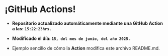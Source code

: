 # ¡GitHub Actions!
* **Repositorio actualizado automáticamente mediante una GitHub Action a las: `15:22:23hrs.`**
* **Modificado el día: `15, del mes de junio, del año 2025.`**

* Ejemplo sencillo de cómo la **Action** modifica este archivo README.md.

